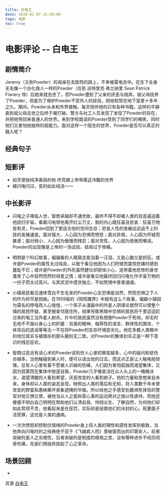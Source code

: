```yaml
---
title: 白电王
date: 2018-01-07 15:50:06
tags: 电影
toc: true
---
```


# 电影评论 -- 白电王

## 剧情简介

Jeremy（又称Powder）的母亲在去医院的路上，不幸被雷电击中。在生下全身无毛像一个白化病人一样的Powder（肖恩·派特里克·弗兰纳里 Sean Patrick Flanery 饰）后她来就去世了。而Powder遭到了父亲的厌恶与抛弃。祖父母抚养了Powder，但是为了保护Powder不受外人的歧视，把他软禁在地下室里十多年之久。期间，Powder从未和外界接触，每天陪伴他的只有各种书籍。这样的平静直到祖父母去世之后终于被打破。警方与社工人员发现了发现了Powder的存在，并把他带回来普通人的世界。来到学校就读的Powder受到了同学们的嘲笑，同时他们又害怕他独特的超能力。面对这样一个陌生的世界，Powder是否可以真正的融入呢？

<!-- more -->

## 经典句子

## 短影评

- 如天使般纯净美丽的他 终究被上帝带离这冷酷的世界
- 被闪电闪过，变的如此纯洁～～

## 中长影评

- 闪电之子降临人世，智商卓越却不通世故，最终不得不却被人类的丑恶逼迫着他回归宇宙。看着闪电带他离开红尘万丈，我的内心既狂喜且悲哀：狂喜万物皆有灵，Powder回到了更适合他的空间生存；悲哀人性的发展远远追不上科技的发展速度。面对强大，人心因为恐惧而愤怒；面对异类，人心因为怀疑而暴虐；面对弱小，人心因为傲慢而残忍；面对灵性，人心因为低微而嘲讽。Powder的出现像是上帝的一场试验，结局过于惨痛。


- 明明是个科幻故事，偏偏看的人眼窝总是泡着一汪泪，又是心酸又是抓狂。或许是Powder的属性太过纯良，以致于看见他因为人们狩猎而震惊悲痛时感到羞耻不已；或许是Powder的外形虽然健壮却胆怯小心，连带着他悲惨的身世激发了心中自然而然的母爱之情；或许是看见他最终回归闪电化作宇宙万物的一份子而太过高兴。与其淤泥中遗世独立，不如梵境中普普通通。

- 小镇居民看见通体雪白不生毛发的Powder心生恐惧是自然，然而恐惧之下人的作为却尽是扭曲。在1959版的《阴阳魔界》中就有这么个故事，偏僻小镇因为莫名的停电而人心惶惶，一个孩子从漫画中的外星人阴谋论居然可以使整个镇的居民怀疑、甚至搜查邻居住所，结果导致黑暗中恐惧的居民将千里迢迢赶过来的电工当外星人射杀。片中的居民虽然没有想致Powder于死地，却无时无地不不施以身心上的折磨：另类的眼神、侮辱性的语言、群体性的围攻、个体背后的造谣等等无一不在将Powder的生存环境恶劣化。他在多数人类眼中的地位其实与被猎杀的那头鹿别无二致，对Powder的集体封杀正是一种下意识的残忍狂欢。

- 智商过高且有读心术的Powder读到世人心里的罪恶越多，心中的疑问和悲伤亦越多。当他触碰到某人时，便可以读出他的过去，而这点正是让人触电般惊悚。总有人心里有着不愿被人识破的伤痛，人们因为害怕孤独而渴望集体，又因为寂寞而在集体中放逐自我，Powder几乎像是浇在众人头上的一桶桶冰水，渴望清醒的人看到希望，厌恶改变的人看到疯子。他的力量和思想来自未来，身体却以人类的姿态呈现，映照出人类的落后和无知，将人类数千年未曾改变的野蛮和愚昧撕开表象遮掩的华服。所以经他之手感受到鹿濒死体验的警官对他又惧又恨，被他当众人之面拆穿心事的运动男对之施以性虐待，而他还傻傻不明白自己明明在帮助他们认清自我、怜悯众生、了解自然，为何他们却如此冥顽不灵，他看起来是在惩罚，实际却是拯救他们的冰封的心。死要面子活受罪，这也是人类的通病。

- 一次次愤怒却控制住情绪的Powder身上将人类的理性和感性发挥到极致，当他奔向闪电时的之经典绝不亚于《飞越疯人院》里破窗而出的印第安人，前者突破的是人之劣根性，后者突破的是制度的桎梏之苦，没有哪种进步不经历彻骨伤痛，先驱们用抛弃挑起了心之革命。

## 场景回顾

- 

资源 [白电王](http://blog.leanote.com/freewalk "白电王")
